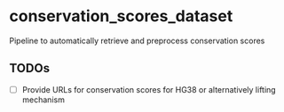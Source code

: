 # conservation_scores_dataset
Pipeline to automatically retrieve and preprocess conservation scores


## TODOs

- [ ] Provide URLs for conservation scores for HG38 or alternatively lifting mechanism
